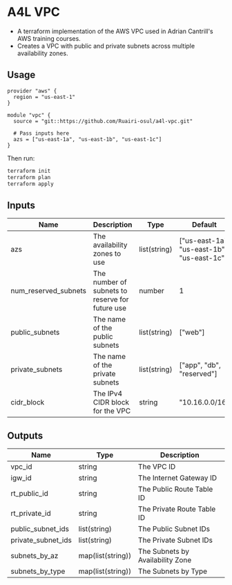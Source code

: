 # A4L VPC

- A terraform implementation of the AWS VPC used in Adrian Cantrill's AWS training courses.
- Creates a VPC with public and private subnets across multiple availability zones.



## Usage

```hcl
provider "aws" {
  region = "us-east-1"
}

module "vpc" {
  source = "git::https://github.com/Ruairi-osul/a4l-vpc.git"

  # Pass inputs here
  azs = ["us-east-1a", "us-east-1b", "us-east-1c"]
}
```

Then run: 

```bash
terraform init
terraform plan
terraform apply
```

## Inputs

| Name                 | Description                                     | Type         | Default                                    | Required |
| -------------------- | ----------------------------------------------- | ------------ | ------------------------------------------ | :------: |
| azs                  | The availability zones to use                   | list(string) | ["us-east-1a", "us-east-1b", "us-east-1c"] |    no    |
| num_reserved_subnets | The number of subnets to reserve for future use | number       | 1                                          |    no    |
| public_subnets       | The name of the public subnets                  | list(string) | ["web"]                                    |    no    |
| private_subnets      | The name of the private subnets                 | list(string) | ["app", "db", "reserved"]                  |    no    |
| cidr_block           | The IPv4 CIDR block for the VPC                 | string       | "10.16.0.0/16"                             |    no    |

## Outputs

| Name               | Type              | Description                      |
| ------------------ | ----------------- | -------------------------------- |
| vpc_id             | string            | The VPC ID                       |
| igw_id             | string            | The Internet Gateway ID          |
| rt_public_id       | string            | The Public Route Table ID        |
| rt_private_id      | string            | The Private Route Table ID       |
| public_subnet_ids  | list(string)      | The Public Subnet IDs            |
| private_subnet_ids | list(string)      | The Private Subnet IDs           |
| subnets_by_az      | map(list(string)) | The Subnets by Availability Zone |
| subnets_by_type    | map(list(string)) | The Subnets by Type              |
